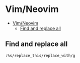 # Vim/Neovim
<!--ts-->
* [Vim/Neovim](vim.md#vimneovim)
   * [Find and replace all](vim.md#find-and-replace-all)

<!-- Added by: runner, at: Mon Jul 19 12:27:00 UTC 2021 -->

<!--te-->

## Find and replace all
```vim
:%s/replace_this/replace_with/g
```
